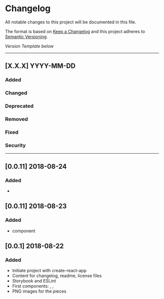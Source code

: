 # Changelog
All notable changes to this project will be documented in this file.

The format is based on [Keep a Changelog](http://keepachangelog.com/)
and this project adheres to [Semantic Versioning](http://semver.org/).


*Version Template below*

---
## [X.X.X] YYYY-MM-DD

### Added
### Changed
### Deprecated
### Removed
### Fixed
### Security
---

## [0.0.11] 2018-08-24

### Added
-

## [0.0.11] 2018-08-23

### Added
- <Game/> component

## [0.0.1] 2018-08-22

### Added
- Initiate project with create-react-app
- Content for changelog, readme, license files
- Storybook and ESLint
- First components: <Square/>, <Board/>, <Piece/>
- PNG images for the pieces
